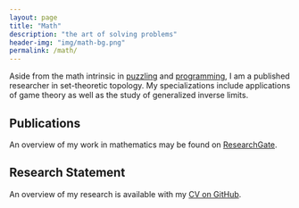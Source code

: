 ```yaml
---
layout: page
title: "Math"
description: "the art of solving problems"
header-img: "img/math-bg.png"
permalink: /math/
---
```


Aside from the math intrinsic in [puzzling](/puzzles/) and
[programming](/code/), I am a published researcher in
set-theoretic topology. My specializations include applications
of game theory as well as the study of generalized
inverse limits.

## Publications

An overview of my work in mathematics may be found on
[ResearchGate](https://www.researchgate.net/profile/Steven_Clontz).

## Research Statement

An overview of my research is available with my
[CV on GitHub](http://github.com/StevenClontz/cv).